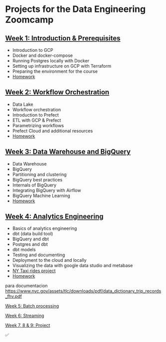 # Projects for the Data Engineering Zoomcamp

## [Week 1: Introduction & Prerequisites](/week1)

* Introduction to GCP
* Docker and docker-compose
* Running Postgres locally with Docker
* Setting up infrastructure on GCP with Terraform
* Preparing the environment for the course
* [Homework](https://github.com/mary435/data-engineering-zoomcamp/blob/a0b03e35d8d9dc2c7ee23ddff02194287d86eacc/cohorts/2023/week_1_docker_sql/homework.md)        

## [Week 2: Workflow Orchestration](/week2)

* Data Lake
* Workflow orchestration
* Introduction to Prefect
* ETL with GCP & Prefect
* Parametrizing workflows
* Prefect Cloud and additional resources
* [Homework](https://github.com/mary435/data-engineering-zoomcamp/blob/f2f10be6ee3ae1422f5e800101ef05b9cdecaf49/cohorts/2023/week_2_workflow_orchestration/homework.md)  

## [Week 3: Data Warehouse and BigQuery](/week3)

* Data Warehouse
* BigQuery
* Partitioning and clustering
* BigQuery best practices
* Internals of BigQuery
* Integrating BigQuery with Airflow
* BigQuery Machine Learning
* [Homework](https://github.com/mary435/data-engineering-zoomcamp/blob/4740195cadae31dd29eb6a39304edd39e3f3da5c/cohorts/2023/week_3_data_warehouse/homework.md)


## [Week 4: Analytics Engineering](/week4)

* Basics of analytics engineering
* dbt (data build tool)
* BigQuery and dbt
* Postgres and dbt
* dbt models
* Testing and documenting
* Deployment to the cloud and locally
* Visualizing the data with google data studio and metabase
* [NY Taxi rides project](https://github.com/mary435/ny_taxi_rides.git)
* [Homework](https://github.com/mary435/data-engineering-zoomcamp/blob/b8b141a98de8f76d0118e8dbd86676b131854aaa/cohorts/2023/week_4_analytics_engineering/homework.md)

para documentacion https://www.nyc.gov/assets/tlc/downloads/pdf/data_dictionary_trip_records_fhv.pdf



[Week 5: Batch processing](.) 

[Week 6: Streaming](.)  

[Week 7, 8 & 9: Project](.)  

:white_check_mark:
```
```